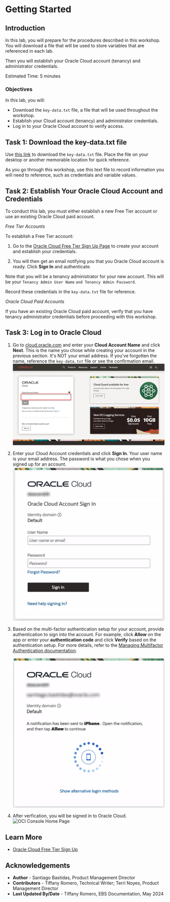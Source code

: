 # Getting Started

## Introduction

In this lab, you will prepare for the procedures described in this workshop. You will download a file that will be used to store variables that are referenced in each lab. 

Then you will establish your Oracle Cloud account (tenancy) and administrator credentials.

Estimated Time: 5 minutes

### Objectives

In this lab, you will:
* Download the `key-data.txt` file, a file that will be used throughout the workshop. 
* Establish your Cloud account (tenancy) and administrator credentials.
* Log in to your Oracle Cloud account to verify access.

## Task 1: Download the key-data.txt file

Use [this link](./files/key-data.txt?download=1) to download the `key-data.txt` file. Place the file on your desktop or another memorable location for quick reference.

As you go through this workshop, use this text file to record information you will need to reference, such as credentials and variable values.

## Task 2: Establish Your Oracle Cloud Account and Credentials

To conduct this lab, you must either establish a new Free Tier account or use an existing Oracle Cloud paid account. 

*Free Tier Accounts*

To establish a Free Tier account:

1. Go to the [Oracle Cloud Free Tier Sign Up Page](https://signup.cloud.oracle.com/) to create your account and establish your credentials. 

2. You will then get an email notifying you that you Oracle Cloud account is ready. Click **Sign In** and authenticate.

Note that you will be a tenancy administrator for your new account. This will be your `Tenancy Admin User Name` `and Tenancy Admin Password`.

Record these credentials in the `key-data.txt` file for reference.

*Oracle Cloud Paid Accounts*

If you have an existing Oracle Cloud paid account, verify that you have tenancy administrator credentials before proceeding with this workshop. 

## Task 3: Log in to Oracle Cloud

1. Go to [cloud.oracle.com](https://cloud.oracle.com) and enter your **Cloud Account Name** and click **Next**. This is the name you chose while creating your account in the previous section. It's NOT your email address. If you've forgotten the name, reference the `key-data.txt` file or see the confirmation email.
![Cloud Account Name](./images/cloud-oracle.png " ")

2. Enter your Cloud Account credentials and click **Sign In**. Your user name is your email address. The password is what you chose when you signed up for an account.
![Sign in](./images/oc-account-sign-in.png " ")

3. Based on the multi-factor authentication setup for your account, provide authentication to sign into the account. For example, click **Allow** on the app or enter your **authentication code** and click **Verify** based on the authentication setup. For more details, refer to the [Managing Multifactor Authentication documentation](https://docs.oracle.com/en-us/iaas/Content/Identity/Tasks/usingmfa.htm).

    ![Authenticate](./images/authentication-pg.png " ")

4. After verfication, you will be signed in to Oracle Cloud.
![OCI Console Home Page](https://oracle-livelabs.github.io/common/images/console/home-page.png " ")

## Learn More

* [Oracle Cloud Free Tier Sign Up](https://signup.cloud.oracle.com/)

## Acknowledgements
* **Author** - Santiago Bastidas, Product Management Director
* **Contributors** -  Tiffany Romero, Technical Writer; Terri Noyes, Product Management Director
* **Last Updated By/Date** - Tiffany Romero, EBS Documentation, May 2024
